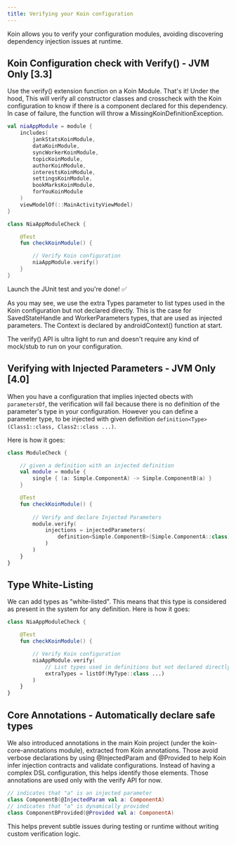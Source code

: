 ```yaml
---
title: Verifying your Koin configuration
---
```


Koin allows you to verify your configuration modules, avoiding discovering dependency injection issues at runtime.

## Koin Configuration check with Verify() - JVM Only [3.3]

Use the verify() extension function on a Koin Module. That's it! Under the hood, This will verify all constructor classes and crosscheck with the Koin configuration to know if there is a component declared for this dependency. In case of failure, the function will throw a MissingKoinDefinitionException.

```kotlin
val niaAppModule = module {
    includes(
        jankStatsKoinModule,
        dataKoinModule,
        syncWorkerKoinModule,
        topicKoinModule,
        authorKoinModule,
        interestsKoinModule,
        settingsKoinModule,
        bookMarksKoinModule,
        forYouKoinModule
    )
    viewModelOf(::MainActivityViewModel)
}
```

```kotlin
class NiaAppModuleCheck {

    @Test
    fun checkKoinModule() {

        // Verify Koin configuration
        niaAppModule.verify()
    }
}
```


Launch the JUnit test and you're done! ✅


As you may see, we use the extra Types parameter to list types used in the Koin configuration but not declared directly. This is the case for SavedStateHandle and WorkerParameters types, that are used as injected parameters. The Context is declared by androidContext() function at start.

The verify() API is ultra light to run and doesn't require any kind of mock/stub to run on your configuration.

## Verifying with Injected Parameters - JVM Only [4.0]

When you have a configuration that implies injected obects with `parametersOf`, the verification will fail because there is no definition of the parameter's type in your configuration. 
However you can define a parameter type, to be injected with given definition `definition<Type>(Class1::class, Class2::class ...)`.

Here is how it goes:

```kotlin
class ModuleCheck {

    // given a definition with an injected definition
    val module = module {
        single { (a: Simple.ComponentA) -> Simple.ComponentB(a) }
    }

    @Test
    fun checkKoinModule() {
        
        // Verify and declare Injected Parameters
        module.verify(
            injections = injectedParameters(
                definition<Simple.ComponentB>(Simple.ComponentA::class)
            )
        )
    }
}
```

## Type White-Listing

We can add types as "white-listed". This means that this type is considered as present in the system for any definition. Here is how it goes:

```kotlin
class NiaAppModuleCheck {

    @Test
    fun checkKoinModule() {

        // Verify Koin configuration
        niaAppModule.verify(
            // List types used in definitions but not declared directly (like parameter injection)
            extraTypes = listOf(MyType::class ...)
        )
    }
}
```

## Core Annotations - Automatically declare safe types

We also introduced annotations in the main Koin project (under the koin-core-annotations module), extracted from Koin annotations.
Those avoid verbose declarations by using @InjectedParam and @Provided to help Koin infer injection contracts and validate configurations. Instead of having a complex DSL configuration, this helps identify those elements.
Those annotations are used only with the verify API for now.

```kotlin
// indicates that "a" is an injected parameter
class ComponentB(@InjectedParam val a: ComponentA)
// indicates that "a" is dynamically provided
class ComponentBProvided(@Provided val a: ComponentA)
```

This helps prevent subtle issues during testing or runtime without writing custom verification logic.